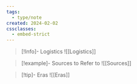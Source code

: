 ```yaml
---
tags:
  - type/note
created: 2024-02-02
cssclasses:
  - embed-strict
---
```

>[!Info]- Logistics
> ![[Logistics]]

>[!example]- Sources to Refer to
> ![[Sources]]

>[!tip]- Eras
> ![[Eras]]



